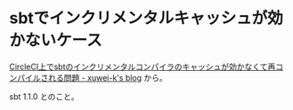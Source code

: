 # sbtでインクリメンタルキャッシュが効かないケース

[CircleCI上でsbtのインクリメンタルコンパイラのキャッシュが効かなくて再コンパイルされる問題 - xuwei-k's blog](https://xuwei-k.hatenablog.com/entry/2020/02/22/073459) から。

sbt 1.1.0 とのこと。
